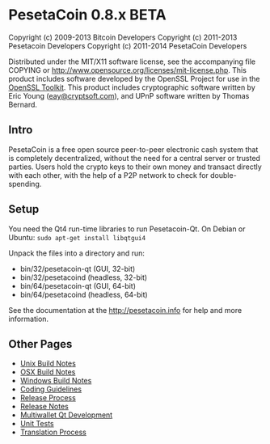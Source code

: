 PesetaCoin 0.8.x BETA
====================

Copyright (c) 2009-2013 Bitcoin Developers
Copyright (c) 2011-2013 Pesetacoin Developers
Copyright (c) 2011-2014 PesetaCoin Developers

Distributed under the MIT/X11 software license, see the accompanying
file COPYING or http://www.opensource.org/licenses/mit-license.php.
This product includes software developed by the OpenSSL Project for use in the [OpenSSL Toolkit](http://www.openssl.org/). This product includes
cryptographic software written by Eric Young ([eay@cryptsoft.com](mailto:eay@cryptsoft.com)), and UPnP software written by Thomas Bernard.


Intro
---------------------
PesetaCoin is a free open source peer-to-peer electronic cash system that is
completely decentralized, without the need for a central server or trusted
parties.  Users hold the crypto keys to their own money and transact directly
with each other, with the help of a P2P network to check for double-spending.


Setup
---------------------
You need the Qt4 run-time libraries to run Pesetacoin-Qt. On Debian or Ubuntu:
	`sudo apt-get install libqtgui4`

Unpack the files into a directory and run:

- bin/32/pesetacoin-qt (GUI, 32-bit)
- bin/32/pesetacoind (headless, 32-bit)
- bin/64/pesetacoin-qt (GUI, 64-bit)
- bin/64/pesetacoind (headless, 64-bit)

See the documentation at the http://pesetacoin.info
for help and more information.


Other Pages
---------------------
- [Unix Build Notes](build-unix.md)
- [OSX Build Notes](build-osx.md)
- [Windows Build Notes](build-msw.md)
- [Coding Guidelines](coding.md)
- [Release Process](release-process.md)
- [Release Notes](release-notes.md)
- [Multiwallet Qt Development](multiwallet-qt.md)
- [Unit Tests](unit-tests.md)
- [Translation Process](translation_process.md)
